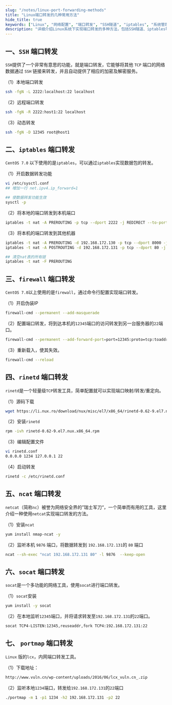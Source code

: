 ```yaml
---
slug: "/notes/linux-port-forwarding-methods"
title: "Linux端口转发的几种常用方法"
hide_title: true
keywords: ["Linux", "网络配置", "端口转发", "SSH隧道", "iptables", "系统管理"]
description: "详细介绍Linux系统下实现端口转发的多种方法，包括SSH隧道、iptables等常用技术"
---
```


## 一、`SSH` 端口转发

`SSH`提供了一个非常有意思的功能，就是端口转发，它能够将其他 `TCP` 端口的网络数据通过 `SSH` 链接来转发，并且自动提供了相应的加密及解密服务。

（1）本地端口转发

```bash
ssh -fgN -L 2222:localhost:22 localhost
```

（2）远程端口转发

```bash
ssh -fgN -R 2222:host1:22 localhost
```

（3）动态转发

```bash
ssh -fgN -D 12345 root@host1
```

## 二、`iptables` 端口转发

`CentOS 7.0` 以下使用的是`iptables`，可以通过`iptables`实现数据包的转发。

（1）开启数据转发功能

```bash
vi /etc/sysctl.conf     
## 增加一行 net.ipv4.ip_forward=1

## 使数据转发功能生效
sysctl -p
```

（2）将本地的端口转发到本机端口

```bash
iptables -t nat -A PREROUTING -p tcp --dport 2222 -j REDIRECT --to-port 22
```

（3）将本机的端口转发到其他机器

```bash
iptables -t nat -A PREROUTING -d 192.168.172.130 -p tcp --dport 8000 -j DNAT --to-destination 192.168.172.131:80
iptables -t nat -A POSTROUTING -d 192.168.172.131 -p tcp --dport 80 -j SNAT --to 192.168.172.130

## 清空nat表的所有链
iptables -t nat -F PREROUTING
```

## 三、`firewall` 端口转发

`CentOS 7.0`以上使用的是`firewall`，通过命令行配置实现端口转发。

（1）开启伪装IP

```bash
firewall-cmd --permanent --add-masquerade
```

（2）配置端口转发，将到达本机的`12345`端口的访问转发到另一台服务器的`22`端口。

```bash
firewall-cmd --permanent --add-forward-port=port=12345:proto=tcp:toaddr=192.168.172.131:toport=22
```

（3）重新载入，使其失效。

```bash
firewall-cmd --reload
```

## 四、`rinetd` 端口转发

`rinetd`是一个轻量级`TCP`转发工具，简单配置就可以实现端口映射/转发/重定向。

（1）源码下载

```bash
wget https://li.nux.ro/download/nux/misc/el7/x86_64/rinetd-0.62-9.el7.nux.x86_64.rpm
```

（2）安装`rinetd`

```bash
rpm -ivh rinetd-0.62-9.el7.nux.x86_64.rpm
```

（3）编辑配置文件

```bash
vi rinetd.conf     
0.0.0.0 1234 127.0.0.1 22
```

（4）启动转发

```bash
rinetd -c /etc/rinetd.conf
```

## 五、`ncat` 端口转发

`netcat`（简称`nc`）被誉为网络安全界的”瑞士军刀“，一个简单而有用的工具，这里介绍一种使用`netcat`实现端口转发的方法。

（1）安装`ncat`

```bash
yum install nmap-ncat -y
```

（2）监听本机 `9876` 端口，将数据转发到 `192.168.172.131`的 `80` 端口

```bash
ncat --sh-exec "ncat 192.168.172.131 80" -l 9876  --keep-open
```

## 六、`socat` 端口转发

`socat`是一个多功能的网络工具，使用`socat`进行端口转发。

（1）`socat`安装

```bash
yum install -y socat
```

（2）在本地监听`12345`端口，并将请求转发至`192.168.172.131`的`22`端口。

```bash
socat TCP4-LISTEN:12345,reuseaddr,fork TCP4:192.168.172.131:22
```

## 七、 `portmap` 端口转发

`Linux` 版的`lcx`，内网端口转发工具。

（1）下载地址：

```bash
http://www.vuln.cn/wp-content/uploads/2016/06/lcx_vuln.cn_.zip
```

（2）监听本地`1234`端口，转发给`192.168.172.131`的`22`端口

```bash
./portmap -m 1 -p1 1234 -h2 192.168.172.131 -p2 22
```




